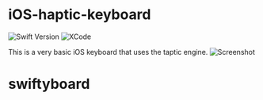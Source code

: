 # iOS-haptic-keyboard
![Swift Version](https://img.shields.io/badge/Swift%20Version-4.0-orange.svg)
![XCode](https://img.shields.io/badge/XCode%20Version-10.0-blue.svg)

This is a very basic iOS keyboard that uses the taptic engine.
![Screenshot](https://i.imgur.com/OKHSfl7.jpg)
# swiftyboard
